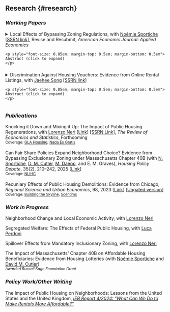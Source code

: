 ## Research {#research}

### *Working Papers*

<details style="margin-bottom: 0.5em">
  <summary onclick="event.stopPropagation();">
    Local Effects of Bypassing Zoning Regulations, with
    <a href="https://noemiesportiche.netlify.app/" target="_blank">Noémie Sportiche</a>
    [<a href="https://papers.ssrn.com/sol3/papers.cfm?abstract_id=4906689" target="_blank">SSRN link</a>], Revise and Resubmit, <em>American Economic Journal: Applied Economics</em>
    
    <p style="font-size: 0.85em; margin-top: 0.5em; margin-bottom: 0.5em">
    Abstract (click to expand)
    </p>
  </summary>
  <p style="font-size: 0.85em; margin-top: 0.1em;">
    Prior research shows that restrictive zoning regulations are major drivers of rising housing costs and residential segregation in the United States. In response, a growing number of state and local governments are passing laws to allow for denser housing in strictly zoned localities, despite entrenched opposition from incumbent residents. This paper examines whether incumbent residents' responses undermine the success of these policies by studying new construction permitted under Massachusetts Chapter 40B; one of the longest-standing and most productive examples of a housing policy that bypasses local zoning laws. Exploiting hyperlocal variation in residents' proximity to new 40B buildings, we find that only a subset of larger 40B developments cause property values to decrease, and that this effect is both highly localized and only emerges in the longer term, many years after these developments are proposed. Focusing on these larger developments that are more likely to elicit resident reactions, we find that only a fraction of incumbent residents move out after their approval and that the magnitude of these migration responses is insufficient to undermine policymakers' desegregation goals. We also do not find evidence that incumbent residents become more politically active against future development, as they are no more likely to vote in local or general elections nor are they more likely to vote for repealing Chapter 40B after 40B developments are proposed near their homes.
    <br>
  </p>
</details>

<details>
  <summary onclick="event.stopPropagation();">
    Discrimination Against Housing Vouchers: Evidence from Online Rental Listings, with
    <a href="https://www.jaeheesong.com/" target="_blank">Jaehee Song</a>
    [<a href="https://papers.ssrn.com/sol3/papers.cfm?abstract_id=4819763" target="_blank">SSRN link</a>]
    
    <p style="font-size: 0.85em; margin-top: 0.5em; margin-bottom: 0.5em">
    Abstract (click to expand)
    </p>
  </summary>
  <p style="font-size: 0.85em; margin-top: 0.1em;">
    The Housing Choice Voucher program provides substantial rental subsidies to low-income households, yet many recipients struggle to secure housing with their vouchers, particularly in low-poverty areas. This paper examines a key bottleneck in the program: landlord discrimination against voucher holders. Using a nationwide dataset from a major online rental platform, we identify listings that explicitly seek or reject voucher holders. We find significant variation across metropolitan areas, with voucher-seeking listings ranging from nearly zero to 18 percent and voucher-rejecting listings ranging from nearly zero to 28 percent. Within metros, landlords in high-poverty neighborhoods with larger Black and voucher populations are more likely to seek voucher holders, while rejection of voucher holders is relatively more common in low-poverty neighborhoods. Using a difference-in-differences design, we provide causal evidence that statewide prohibitions on source-of-income discrimination significantly reduce voucher-rejecting listings, especially in low-poverty neighborhoods, effectively eliminating cross-neighborhood differences in discriminatory behavior.
  </p>
</details>

### *Publications*
Knocking it Down and Mixing it Up: The Impact of Public Housing Regenerations, with [Lorenzo Neri](https://sites.google.com/view/lorenzoneri) \[[Link](https://doi.org/10.1162/rest.a.258)\] \[[SSRN Link](https://papers.ssrn.com/sol3/papers.cfm?abstract_id=5159297)\], *The Review of Economics and Statistics*, Forthcoming <br> <sub> Coverage: [GLA Housing](https://www.london.gov.uk/media/102314/download), [Nada Es Gratis](https://nadaesgratis.es/admin/son-los-edificios-de-renta-mixta-la-solucion-a-los-problemas-de-la-vivienda-publica) </sub> 
<br>
<br>
Can Fair Share Policies Expand Neighborhood Choice? Evidence from Bypassing Exclusionary Zoning under Massachusetts Chapter 40B (with [N. Sportiche](https://noemiesportiche.netlify.app/), [D. M. Cutler](https://scholar.harvard.edu/cutler/home), [M. Daepp](http://www.madeleinedaepp.com/), and E. M. Graves), *Housing Policy Debate*, 35(2), 210–242, 2025 \[[Link](https://www.tandfonline.com/doi/full/10.1080/10511482.2024.2320131)\] <br>
<sub> Coverage: [NLIHC](https://nlihc.org/resource/study-reveals-massachusettss-fair-share-housing-policy-counteracts-local-zoning) </sub>
<br>
<br>
Pecuniary Effects of Public Housing Demolitions: Evidence from Chicago, *Regional Science and Urban Economics*, 98, 2023 \[[Link](https://doi.org/10.1016/j.regsciurbeco.2022.103847)\] \[[Ungated version](../files/20220513_Paper_Demolitions.pdf)\] <br>
<sub> Coverage: [Building the Skyline](https://buildingtheskyline.org/supply-and-rents/), [5centims](https://www.5centims.cat/limpacte-de-lhabitatge-public-als-barris/) </sub>

### *Work in Progress*

Neighborhood Change and Local Economic Activity, with [Lorenzo Neri](https://sites.google.com/view/lorenzoneri) 

Segregated Welfare: The Effects of Federal Public Housing, with [Luca Perdoni](https://www.lucaperdoni.com/) 

Spillover Effects from Mandatory Inclusionary Zoning, with [Lorenzo Neri](https://sites.google.com/view/lorenzoneri) 

The Impact of Massachusetts' Chapter 40B on Affordable Housing Beneficiaries: Evidence from Housing Lotteries (with [Noémie Sportiche](https://noemiesportiche.netlify.app/) and [David M. Cutler](https://scholar.harvard.edu/cutler/home)) \
<sub> *Awarded Russell Sage Foundation Grant* </sub>


### *Policy Work/Other Writing*
The Impact of Public Housing on Neighborhoods: Lessons from the United States and the United Kingdom, [*IEB Report 4/2024: "What Can We Do to Make Rentals More Affordable?"*](https://ieb.ub.edu/en/publication/ieb-report-4-2024-el-problema-del-precio-del-alquiler-que-se-puede-hacer/) 
